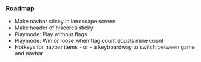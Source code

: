 
### Roadmap
- Make navbar sticky in landscape screen
- Make header of hiscores sticky
- Playmode: Play without flags
- Playmode: Win or loose when flag count equals mine count
- Hotkeys for navbar items - or - a keyboardway to switch between game and navbar
